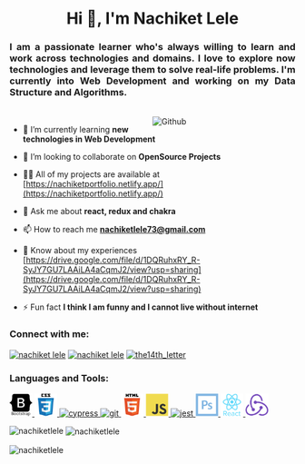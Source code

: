 <h1 align="center">Hi 👋, I'm Nachiket Lele</h1>
<h3 align="justify">I am a passionate learner who's always willing to learn and work across technologies and domains. I love to explore now technologies and leverage them to solve real-life problems. I'm currently into Web Development and working on my Data Structure and Algorithms.</h3>
<br>
<!-- <p align="left"> <img src="https://komarev.com/ghpvc/?username=nachiketlele&label=Profile%20views&color=0e75b6&style=flat" alt="nachiketlele" /> </p>
 -->
<!-- <p align="left"> <a href="https://github.com/ryo-ma/github-profile-trophy"><img src="https://github-profile-trophy.vercel.app/?username=nachiketlele" alt="nachiketlele" /></a> </p> -->


<img width="50%" align="right" alt="Github" src="https://media0.giphy.com/media/KDDpcKigbfFpnejZs6/giphy.gif?cid=ecf05e47oy6f4zjs8g1qoiystc56cu7r9tb8a1fe76e05oty&rid=giphy.gif" />

- 🌱 I’m currently learning **new technologies in Web Development**

- 👯 I’m looking to collaborate on **OpenSource Projects**

- 👨‍💻 All of my projects are available at [https://nachiketportfolio.netlify.app/](https://nachiketportfolio.netlify.app/)

- 💬 Ask me about **react, redux and chakra**

- 📫 How to reach me **nachiketlele73@gmail.com**

- 📄 Know about my experiences [https://drive.google.com/file/d/1DQRuhxRY_R-SyJY7GU7LAAiLA4aCqmJ2/view?usp=sharing](https://drive.google.com/file/d/1DQRuhxRY_R-SyJY7GU7LAAiLA4aCqmJ2/view?usp=sharing)

- ⚡ Fun fact **I think I am funny and I cannot live without internet**

<h3 align="left">Connect with me:</h3>
<p align="left">
<a href="https://www.linkedin.com/in/nachiket-lele-b27468189/" target="blank"><img align="center" src="https://raw.githubusercontent.com/rahuldkjain/github-profile-readme-generator/master/src/images/icons/Social/linked-in-alt.svg" alt="nachiket lele" height="30" width="40" /></a>
<a href="https://fb.com/nachiket lele" target="blank"><img align="center" src="https://raw.githubusercontent.com/rahuldkjain/github-profile-readme-generator/master/src/images/icons/Social/facebook.svg" alt="nachiket lele" height="30" width="40" /></a>
<a href="https://instagram.com/the14th_letter" target="blank"><img align="center" src="https://raw.githubusercontent.com/rahuldkjain/github-profile-readme-generator/master/src/images/icons/Social/instagram.svg" alt="the14th_letter" height="30" width="40" /></a>
</p>

<h3 align="left">Languages and Tools:</h3>
<p align="left"> <a href="https://getbootstrap.com" target="_blank" rel="noreferrer"> <img src="https://raw.githubusercontent.com/devicons/devicon/master/icons/bootstrap/bootstrap-plain-wordmark.svg" alt="bootstrap" width="40" height="40"/> </a> <a href="https://www.w3schools.com/css/" target="_blank" rel="noreferrer"> <img src="https://raw.githubusercontent.com/devicons/devicon/master/icons/css3/css3-original-wordmark.svg" alt="css3" width="40" height="40"/> </a> <a href="https://www.cypress.io" target="_blank" rel="noreferrer"> <img src="https://raw.githubusercontent.com/simple-icons/simple-icons/6e46ec1fc23b60c8fd0d2f2ff46db82e16dbd75f/icons/cypress.svg" alt="cypress" width="40" height="40"/> </a> <a href="https://git-scm.com/" target="_blank" rel="noreferrer"> <img src="https://www.vectorlogo.zone/logos/git-scm/git-scm-icon.svg" alt="git" width="40" height="40"/> </a> <a href="https://www.w3.org/html/" target="_blank" rel="noreferrer"> <img src="https://raw.githubusercontent.com/devicons/devicon/master/icons/html5/html5-original-wordmark.svg" alt="html5" width="40" height="40"/> </a> <a href="https://developer.mozilla.org/en-US/docs/Web/JavaScript" target="_blank" rel="noreferrer"> <img src="https://raw.githubusercontent.com/devicons/devicon/master/icons/javascript/javascript-original.svg" alt="javascript" width="40" height="40"/> </a> <a href="https://jestjs.io" target="_blank" rel="noreferrer"> <img src="https://www.vectorlogo.zone/logos/jestjsio/jestjsio-icon.svg" alt="jest" width="40" height="40"/> </a> <a href="https://www.photoshop.com/en" target="_blank" rel="noreferrer"> <img src="https://raw.githubusercontent.com/devicons/devicon/master/icons/photoshop/photoshop-line.svg" alt="photoshop" width="40" height="40"/> </a> <a href="https://reactjs.org/" target="_blank" rel="noreferrer"> <img src="https://raw.githubusercontent.com/devicons/devicon/master/icons/react/react-original-wordmark.svg" alt="react" width="40" height="40"/> </a> <a href="https://redux.js.org" target="_blank" rel="noreferrer"> <img src="https://raw.githubusercontent.com/devicons/devicon/master/icons/redux/redux-original.svg" alt="redux" width="40" height="40"/> </a> </p>

<p><img align="left" src="https://github-readme-stats.vercel.app/api/top-langs?username=nachiketlele&show_icons=true&locale=en&layout=compact" alt="nachiketlele" /></p>

<p>&nbsp;<img align="center" src="https://github-readme-stats.vercel.app/api?username=nachiketlele&show_icons=true&locale=en" alt="nachiketlele" /></p>

<p><img align="center" src="https://github-readme-streak-stats.herokuapp.com/?user=nachiketlele&" alt="nachiketlele" /></p>

  
